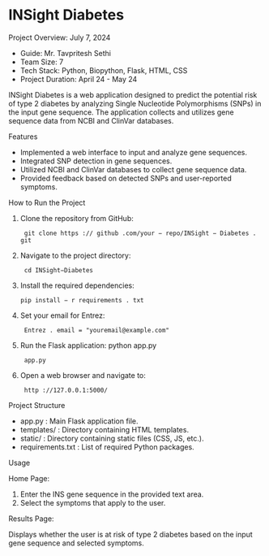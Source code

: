 # INSight Diabetes

Project Overview:    July 7, 2024

- Guide: Mr. Tavpritesh Sethi
- Team Size: 7
- Tech Stack: Python, Biopython, Flask, HTML, CSS
- Project Duration: April 24 - May 24

INSight Diabetes is a web application designed to predict the potential risk of type 2 diabetes by analyzing Single Nucleotide Polymorphisms (SNPs) in the input gene sequence. The application collects and utilizes gene sequence data from NCBI and ClinVar databases.

Features

- Implemented a web interface to input and analyze gene sequences.
- Integrated SNP detection in gene sequences.
- Utilized NCBI and ClinVar databases to collect gene sequence data.
- Provided feedback based on detected SNPs and user-reported symptoms.

How to Run the Project

1. Clone the repository from GitHub:

        git clone https :// github .com/your − repo/INSight − Diabetes . git
   
2. Navigate to the project directory:

        cd INSight−Diabetes

3. Install the required dependencies:

       pip install − r requirements . txt

4. Set your email for Entrez:

        Entrez . email = "youremail@example.com"

6. Run the Flask application: python app.py

        app.py
   
8. Open a web browser and navigate to:
   
        http ://127.0.0.1:5000/

Project Structure

- app.py : Main Flask application file.
- templates/ : Directory containing HTML templates.
- static/ : Directory containing static files (CSS, JS, etc.).
- requirements.txt : List of required Python packages.

Usage

Home Page:

1. Enter the INS gene sequence in the provided text area.
1. Select the symptoms that apply to the user.

Results Page:

Displays whether the user is at risk of type 2 diabetes based on the input gene sequence and selected symptoms.
